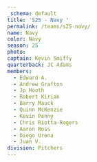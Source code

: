 ```yaml
---
_schema: default
title: 'S25 - Navy '
permalink: /teams/s25-navy/
name: Navy
color: Navy
season: 25
photo:
captain: Kevin Smiffy
quarterback: JC Adams
members:
  - Edward A.
  - Andrew Grafton
  - Jp Hooth
  - Robert Kirian
  - Barry Mauck
  - Quinn McKenzie
  - Kevin Penny
  - Chris Riotta-Rogers
  - Aaron Ross
  - Diego Urena
  - Juan V.
division: Pitchers
---
```

